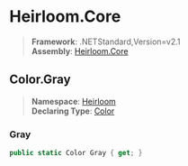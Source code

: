 # Heirloom.Core

> **Framework**: .NETStandard,Version=v2.1  
> **Assembly**: [Heirloom.Core][0]  

## Color.Gray

> **Namespace**: [Heirloom][0]  
> **Declaring Type**: [Color][1]  

### Gray

```cs
public static Color Gray { get; }
```

[0]: ../../../Heirloom.Core.md
[1]: ../Color.md
